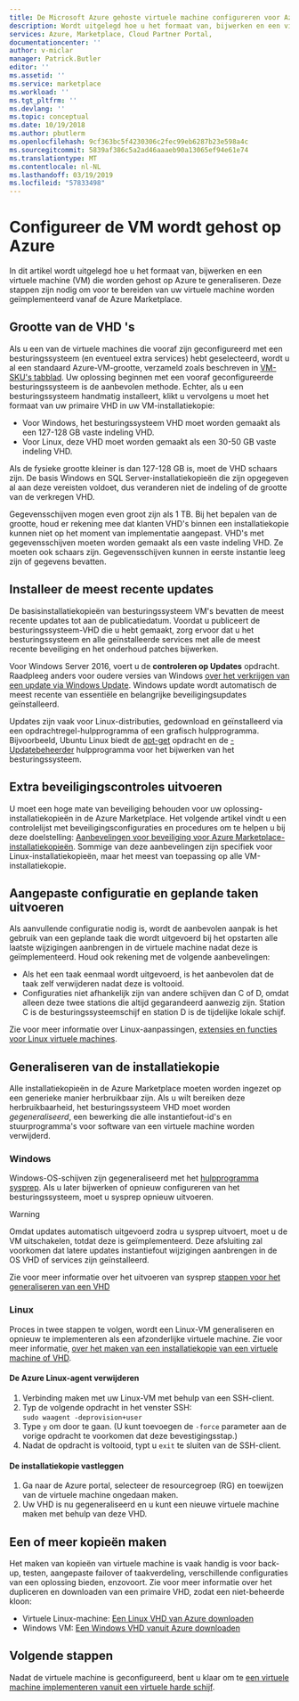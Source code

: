 ```yaml
---
title: De Microsoft Azure gehoste virtuele machine configureren voor Azure Marketplace | Microsoft Docs
description: Wordt uitgelegd hoe u het formaat van, bijwerken en een virtuele machine die wordt gehost op Azure te generaliseren.
services: Azure, Marketplace, Cloud Partner Portal,
documentationcenter: ''
author: v-miclar
manager: Patrick.Butler
editor: ''
ms.assetid: ''
ms.service: marketplace
ms.workload: ''
ms.tgt_pltfrm: ''
ms.devlang: ''
ms.topic: conceptual
ms.date: 10/19/2018
ms.author: pbutlerm
ms.openlocfilehash: 9cf363bc5f4230306c2fec99eb6287b23e598a4c
ms.sourcegitcommit: 5839af386c5a2ad46aaaeb90a13065ef94e61e74
ms.translationtype: MT
ms.contentlocale: nl-NL
ms.lasthandoff: 03/19/2019
ms.locfileid: "57833498"
---
```

# <a name="configure-the-azure-hosted-vm"></a>Configureer de VM wordt gehost op Azure

In dit artikel wordt uitgelegd hoe u het formaat van, bijwerken en een virtuele machine (VM) die worden gehost op Azure te generaliseren.  Deze stappen zijn nodig om voor te bereiden van uw virtuele machine worden geïmplementeerd vanaf de Azure Marketplace.


## <a name="sizing-the-vhds"></a>Grootte van de VHD 's

<!--TD: Check if the following assertion is true. I didn't understand the original content. -->
Als u een van de virtuele machines die vooraf zijn geconfigureerd met een besturingssysteem (en eventueel extra services) hebt geselecteerd, wordt u al een standaard Azure-VM-grootte, verzameld zoals beschreven in [VM-SKU's tabblad](./cpp-skus-tab.md).  Uw oplossing beginnen met een vooraf geconfigureerde besturingssysteem is de aanbevolen methode.  Echter, als u een besturingssysteem handmatig installeert, klikt u vervolgens u moet het formaat van uw primaire VHD in uw VM-installatiekopie:

- Voor Windows, het besturingssysteem VHD moet worden gemaakt als een 127-128 GB vaste indeling VHD. 
- Voor Linux, deze VHD moet worden gemaakt als een 30-50 GB vaste indeling VHD.

Als de fysieke grootte kleiner is dan 127-128 GB is, moet de VHD schaars zijn. De basis Windows en SQL Server-installatiekopieën die zijn opgegeven al aan deze vereisten voldoet, dus veranderen niet de indeling of de grootte van de verkregen VHD. 

Gegevensschijven mogen even groot zijn als 1 TB. Bij het bepalen van de grootte, houd er rekening mee dat klanten VHD's binnen een installatiekopie kunnen niet op het moment van implementatie aangepast. VHD's met gegevensschijven moeten worden gemaakt als een vaste indeling VHD. Ze moeten ook schaars zijn. Gegevensschijven kunnen in eerste instantie leeg zijn of gegevens bevatten.


## <a name="install-the-most-current-updates"></a>Installeer de meest recente updates

De basisinstallatiekopieën van besturingssysteem VM's bevatten de meest recente updates tot aan de publicatiedatum. Voordat u publiceert de besturingssysteem-VHD die u hebt gemaakt, zorg ervoor dat u het besturingssysteem en alle geïnstalleerde services met alle de meest recente beveiliging en het onderhoud patches bijwerken.

Voor Windows Server 2016, voert u de **controleren op Updates** opdracht.  Raadpleeg anders voor oudere versies van Windows [over het verkrijgen van een update via Windows Update](https://support.microsoft.com/help/3067639/how-to-get-an-update-through-windows-update).  Windows update wordt automatisch de meest recente van essentiële en belangrijke beveiligingsupdates geïnstalleerd.

Updates zijn vaak voor Linux-distributies, gedownload en geïnstalleerd via een opdrachtregel-hulpprogramma of een grafisch hulpprogramma.  Bijvoorbeeld, Ubuntu Linux biedt de [apt-get](https://manpages.ubuntu.com/manpages/cosmic/man8/apt-get.8.html) opdracht en de [-Updatebeheerder](https://manpages.ubuntu.com/manpages/cosmic/man8/update-manager.8.html) hulpprogramma voor het bijwerken van het besturingssysteem.


## <a name="perform-additional-security-checks"></a>Extra beveiligingscontroles uitvoeren

U moet een hoge mate van beveiliging behouden voor uw oplossing-installatiekopieën in de Azure Marketplace.  Het volgende artikel vindt u een controlelijst met beveiligingsconfiguraties en procedures om te helpen u bij deze doelstelling: [Aanbevelingen voor beveiliging voor Azure Marketplace-installatiekopieën](https://docs.microsoft.com/azure/security/security-recommendations-azure-marketplace-images).  Sommige van deze aanbevelingen zijn specifiek voor Linux-installatiekopieën, maar het meest van toepassing op alle VM-installatiekopie. 


## <a name="perform-custom-configuration-and-scheduled-tasks"></a>Aangepaste configuratie en geplande taken uitvoeren

Als aanvullende configuratie nodig is, wordt de aanbevolen aanpak is het gebruik van een geplande taak die wordt uitgevoerd bij het opstarten alle laatste wijzigingen aanbrengen in de virtuele machine nadat deze is geïmplementeerd.  Houd ook rekening met de volgende aanbevelingen:
- Als het een taak eenmaal wordt uitgevoerd, is het aanbevolen dat de taak zelf verwijderen nadat deze is voltooid.
- Configuraties niet afhankelijk zijn van andere schijven dan C of D, omdat alleen deze twee stations die altijd gegarandeerd aanwezig zijn. Station C is de besturingssysteemschijf en station D is de tijdelijke lokale schijf.

Zie voor meer informatie over Linux-aanpassingen, [extensies en functies voor Linux virtuele machines](https://docs.microsoft.com/azure/virtual-machines/extensions/features-linux).


## <a name="generalize-the-image"></a>Generaliseren van de installatiekopie

Alle installatiekopieën in de Azure Marketplace moeten worden ingezet op een generieke manier herbruikbaar zijn. Als u wilt bereiken deze herbruikbaarheid, het besturingssysteem VHD moet worden *gegeneraliseerd*, een bewerking die alle instantiefout-id's en stuurprogramma's voor software van een virtuele machine worden verwijderd.

### <a name="windows"></a>Windows

Windows-OS-schijven zijn gegeneraliseerd met het [hulpprogramma sysprep](https://docs.microsoft.com/windows-hardware/manufacture/desktop/sysprep--system-preparation--overview). Als u later bijwerken of opnieuw configureren van het besturingssysteem, moet u sysprep opnieuw uitvoeren. 

> [!WARNING]
>  Omdat updates automatisch uitgevoerd zodra u sysprep uitvoert, moet u de VM uitschakelen, totdat deze is geïmplementeerd.  Deze afsluiting zal voorkomen dat latere updates instantiefout wijzigingen aanbrengen in de OS VHD of services zijn geïnstalleerd.

Zie voor meer informatie over het uitvoeren van sysprep [stappen voor het generaliseren van een VHD](https://docs.microsoft.com/azure/virtual-machines/windows/prepare-for-upload-vhd-image#steps-to-generalize-a-vhd)

### <a name="linux"></a>Linux

Proces in twee stappen te volgen, wordt een Linux-VM generaliseren en opnieuw te implementeren als een afzonderlijke virtuele machine.  Zie voor meer informatie, [over het maken van een installatiekopie van een virtuele machine of VHD](../../../virtual-machines/linux/capture-image.md). 

#### <a name="remove-the-azure-linux-agent"></a>De Azure Linux-agent verwijderen
1.  Verbinding maken met uw Linux-VM met behulp van een SSH-client.
2.  Typ de volgende opdracht in het venster SSH: <br/>
    `sudo waagent -deprovision+user`
3.  Type `y` om door te gaan. (U kunt toevoegen de `-force` parameter aan de vorige opdracht te voorkomen dat deze bevestigingsstap.)
4.  Nadat de opdracht is voltooid, typt u `exit` te sluiten van de SSH-client.

<!-- TD: I need to add meat and/or references to the following steps -->
#### <a name="capture-the-image"></a>De installatiekopie vastleggen
1.  Ga naar de Azure portal, selecteer de resourcegroep (RG) en toewijzen van de virtuele machine ongedaan maken.
2.  Uw VHD is nu gegeneraliseerd en u kunt een nieuwe virtuele machine maken met behulp van deze VHD.


## <a name="create-one-or-more-copies"></a>Een of meer kopieën maken

Het maken van kopieën van virtuele machine is vaak handig is voor back-up, testen, aangepaste failover of taakverdeling, verschillende configuraties van een oplossing bieden, enzovoort. Zie voor meer informatie over het dupliceren en downloaden van een primaire VHD, zodat een niet-beheerde kloon:

- Virtuele Linux-machine: [Een Linux VHD van Azure downloaden](../../../virtual-machines/linux/download-vhd.md)
- Windows VM: [Een Windows VHD vanuit Azure downloaden](../../../virtual-machines/windows/download-vhd.md)


## <a name="next-steps"></a>Volgende stappen

Nadat de virtuele machine is geconfigureerd, bent u klaar om te [een virtuele machine implementeren vanuit een virtuele harde schijf](./cpp-deploy-vm-vhd.md).
